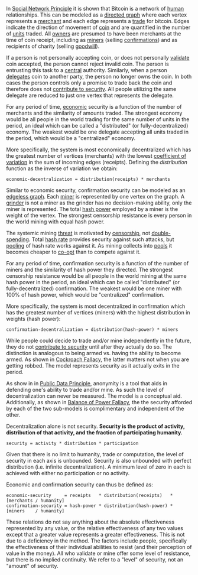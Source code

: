 In [Social Network Principle](Social-Network-Principle) it is shown that Bitcoin is a network of [human](Glossary#person) relationships. This can be modeled as a [directed graph](https://en.wikipedia.org/wiki/Graph_(discrete_mathematics)#Directed_graph) where each vertex represents a [merchant](Glossary#merchant) and each edge represents a [trade](Glossary#trade) for bitcoin. Edges indicate the direction of movement of [coin](Glossary#coin) and are quantified in the number of [units](Glossary#unit) traded. All [owners](Glossary#owner) are presumed to have been merchants at the time of coin receipt, including as [miners](Glossary#miner) (selling [confirmations](Glossary#confirmation)) and as recipients of charity (selling [goodwill](https://en.wikipedia.org/wiki/Goodwill_(accounting))).

If a person is not personally accepting coin, or does not personally [validate](Glossary#validation) coin accepted, the person cannot reject invalid coin. The person is entrusting this task to a [central](Glossary#centralization) authority. Similarly, when a person [delegates](Glossary#delegation) coin to another party, the person no longer owns the coin. In both cases the person controls only a promise to trade back the coin and therefore does not [contribute to security](Risk-Sharing-Principle). All people utilizing the same delegate are reduced to just one vertex that represents the delegate.

For any period of time, [economic](Glossary#economy) security is a function of the number of merchants and the similarity of amounts traded. The strongest economy would be all people in the world trading for the same number of units in the period, an ideal which can be called a "distributed" (or fully-decentralized) economy. The weakest would be one delegate accepting all units traded in the period, which would be a "centralized" economy.

More specifically, the system is most economically decentralized which has the greatest number of vertices (merchants) with the lowest [coefficient of variation](https://en.wikipedia.org/wiki/Coefficient_of_variation) in the sum of incoming edges (receipts). Defining the *distribution* function as the inverse of variation we obtain:
```
economic-decentralization = distribution(receipts) * merchants
```
Similar to economic security, confirmation security can be modeled as an [edgeless graph](https://en.wikipedia.org/wiki/Null_graph). Each [miner](Glossary#miner) is represented by one vertex on the graph. A [grinder](Glossary#grinder) is not a miner as the grinder has no decision-making ability, only the miner is represented. The total [hash power](Glossary#hash-power) employed by a miner is the weight of the vertex. The strongest censorship resistance is every person in the world mining with equal hash power.

The systemic mining [threat](Glossary#state) is motivated by [censorship](Glossary#censorship), not [double-spending](Glossary#double-spend). Total [hash rate](Glossary#hash-rate) provides security against such attacks, but [pooling](Glossary#pooling) of hash rate works against it. As mining collects into [pools](Glossary#pooling) it becomes cheaper to [co-opt](Glossary#co-option) than to compete against it.

For any period of time, confirmation security is a function of the number of miners and the similarity of hash power they directed. The strongest censorship resistance would be all people in the world mining at the same hash power in the period, an ideal which can be called "distributed" (or fully-decentralized) confirmation. The weakest would be one miner with 100% of hash power, which would be "centralized" confirmation.

More specifically, the system is most decentralized in confirmation which has the greatest number of vertices (miners) with the highest distribution in weights (hash power):
```
confirmation-decentralization = distribution(hash-power) * miners
```
While people could decide to trade and/or mine independently in the future, they do not [contribute to security](Risk-Sharing-Principle) until after they actually do so. The distinction is analogous to being armed vs. having the ability to become armed. As shown in [Cockroach Fallacy](Cockroach-Fallacy), the latter matters not when you are getting robbed. The model represents security as it actually exits in the period.

As show in in [Public Data Principle](Public-Data-Principle), anonymity is a tool that aids in defending one's ability to trade and/or mine. As such the level of decentralization can never be measured. The model is a conceptual aid. Additionally, as shown in [Balance of Power Fallacy](Balance-of-Power-Fallacy), the the security afforded by each of the two sub-models is complimentary and independent of the other.

Decentralization alone is not security. **Security is the product of activity, distribution of that activity, and the fraction of participating humanity.**
```
security = activity * distribution * participation
```
Given that there is no limit to humanity, trade or computation, the level of security in each axis is unbounded. Security is also unbounded with perfect distribution (i.e. infinite decentralization). A minimum level of zero in each is achieved with either no participation or no activity.

Economic and confirmation security can thus be defined as:
```
economic-security     = receipts   * distribution(receipts)   * [merchants / humanity]
confirmation-security = hash-power * distribution(hash-power) * [miners    / humanity]
```

These relations do not say anything about the absolute effectiveness represented by any value, or the relative effectiveness of any two values except that a greater value represents a greater effectiveness. This is not due to a deficiency in the method. The factors include people, specifically the effectiveness of their individual abilities to resist (and their perception of value in the money). All who validate or mine offer some level of resistance, but there is no implied continuity. We refer to a "level" of security, not an "amount" of security.